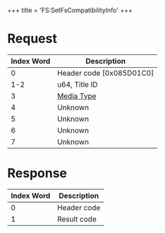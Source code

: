 +++
title = 'FS:SetFsCompatibilityInfo'
+++

# Request

| Index Word | Description                                            |
|------------|--------------------------------------------------------|
| 0          | Header code \[0x085D01C0\]                             |
| 1-2        | u64, Title ID                                          |
| 3          | [Media Type](Filesystem_services#mediatype "wikilink") |
| 4          | Unknown                                                |
| 5          | Unknown                                                |
| 6          | Unknown                                                |
| 7          | Unknown                                                |

# Response

| Index Word | Description |
|------------|-------------|
| 0          | Header code |
| 1          | Result code |

